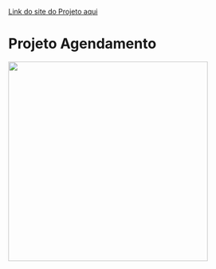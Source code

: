 <a href="https://renangfs77.000webhostapp.com/ligasalao.php?nome=Renan+Germano&telefone=%2821%29+99999-9999&datas=2021-03-12&hora=17%3A00%3A00&ch%5B%5D=10%2C00&ch%5B%5D=20%2C00&texto=teste+msg&result=R%24+30%2C00&enviar=Agendar">Link do site do Projeto aqui </a>
# Projeto Agendamento
<img src="https://user-images.githubusercontent.com/61218420/110827162-8ee32480-8274-11eb-8600-aab9d13ae720.gif" width="400">


